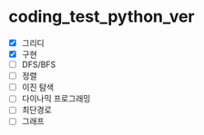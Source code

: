 # coding_test_python_ver 

- [x]  그리디
- [x]  구현
- [ ]  DFS/BFS
- [ ]  정렬
- [ ]  이진 탐색
- [ ]  다이나믹 프로그래밍
- [ ]  최단경로
- [ ]  그래프
